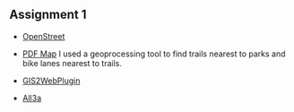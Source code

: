 ## Assignment 1

- [OpenStreet](https://www.openstreetmap.org/?mlat=38.9353&mlon=-95.2154#map=16/38.9353/-95.2154&layers=N)

- [PDF Map](https://arabanyarkoa.github.io/LA558_Eunice_Amissah/Assign3a_Eunice.pdf) I used a geoprocessing tool to find trails nearest to parks and bike lanes nearest to trails.

- [GIS2WebPlugin](https://arabanyarkoa.github.io/LA558_Eunice_Amissah/CVAqgis2web/index.html)

- [All3a](Assignments/CombinedMaps.html)
